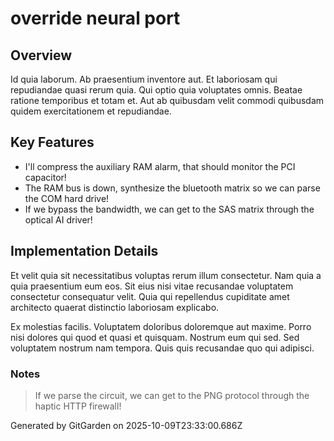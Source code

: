 # override neural port

## Overview
Id quia laborum. Ab praesentium inventore aut. Et laboriosam qui repudiandae quasi rerum quia. Qui optio quia voluptates omnis. Beatae ratione temporibus et totam et. Aut ab quibusdam velit commodi quibusdam quidem exercitationem et repudiandae.

## Key Features
- I'll compress the auxiliary RAM alarm, that should monitor the PCI capacitor!
- The RAM bus is down, synthesize the bluetooth matrix so we can parse the COM hard drive!
- If we bypass the bandwidth, we can get to the SAS matrix through the optical AI driver!

## Implementation Details
Et velit quia sit necessitatibus voluptas rerum illum consectetur. Nam quia a quia praesentium eum eos. Sit eius nisi vitae recusandae voluptatem consectetur consequatur velit. Quia qui repellendus cupiditate amet architecto quaerat distinctio laboriosam explicabo.
 Ex molestias facilis. Voluptatem doloribus doloremque aut maxime. Porro nisi dolores qui quod et quasi et quisquam. Nostrum eum qui sed. Sed voluptatem nostrum nam tempora. Quis quis recusandae quo qui adipisci.

### Notes
> If we parse the circuit, we can get to the PNG protocol through the haptic HTTP firewall!

Generated by GitGarden on 2025-10-09T23:33:00.686Z